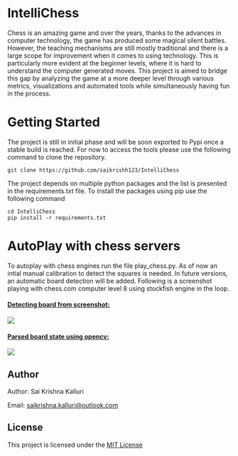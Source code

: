 # IntelliChess
Chess is an amazing game and over the years, thanks to the advances in computer technology, the game has produced some magical silent battles. However,  the teaching mechanisms are still mostly traditional and there is a large scope for improvement when it comes to using technology. This is particularly more evident at the beginner levels, where it is hard to understand the computer generated moves. This project is aimed to bridge this gap by analyzing the game at a more deeper level through various metrics, visualizations and automated tools while simultaneously having fun in the process. 


# Getting Started

The project is still in initial phase and will be soon exported to Pypi once a stable build is reached.
For now to access the tools please use the following command to clone the repository. 


    git clone https://github.com/saikrishh123/IntelliChess

The project depends on multiple python packages and the list is presented in the requirements.txt file. To install the packages using pip use the following command

    cd IntelliChess
    pip install -r requirements.txt 

 # AutoPlay with chess servers

 To autoplay with chess engines run the file play_chess.py. As of now an intial manual calibration to detect the squares is needed. In future versions, an automatic board detection will be added. Following is a screenshot playing with chess.com computer level 8 using stockfish engine in the loop. 

#### <u>Detecting board from screenshot:</u>

<img src="./example_board.PNG">


#### <u>Parsed board state using opencv:</u>

<img src="./example_parsed.PNG">


## Author

Author: Sai Krishna Kalluri

Email: saikrishna.kalluri@outlook.com

## License

This project is licensed under the [MIT License](./LICENSE)
